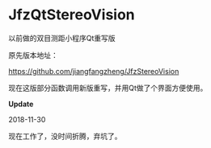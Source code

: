 # JfzQtStereoVision
以前做的双目测距小程序Qt重写版

原先版本地址：

https://github.com/jiangfangzheng/JfzStereoVision

现在这版部分函数调用新版重写，并用Qt做了个界面方便使用。

**Update**

2018-11-30

现在工作了，没时间折腾，弃坑了。
